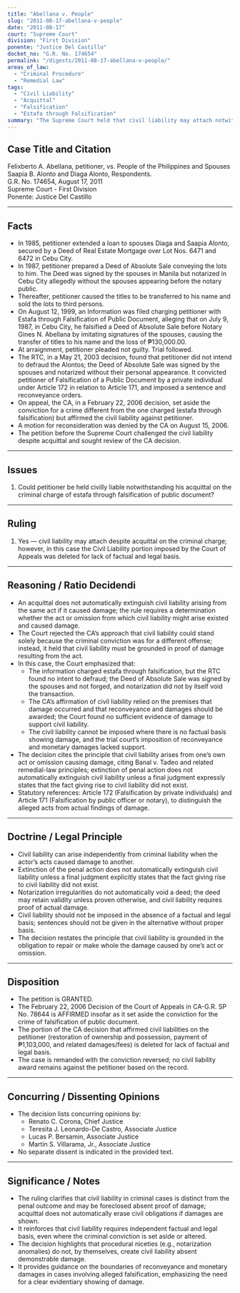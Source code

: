 ```yaml
---
title: "Abellana v. People"
slug: "2011-08-17-abellana-v-people"
date: "2011-08-17"
court: "Supreme Court"
division: "First Division"
ponente: "Justice Del Castillo"
docket_no: "G.R. No. 174654"
permalink: "/digests/2011-08-17-abellana-v-people/"
areas_of_law:
  - "Criminal Procedure"
  - "Remedial Law"
tags:
  - "Civil Liability"
  - "Acquittal"
  - "Falsification"
  - "Estafa through Falsification"
summary: "The Supreme Court held that civil liability may attach notwithstanding an acquittal; in this case, it deleted the civil-liability portion for lack of factual and legal basis, and granted the petition to reverse the criminal conviction."
---
```


## Case Title and Citation
Felixberto A. Abellana, petitioner, vs. People of the Philippines and Spouses Saapia B. Alonto and Diaga Alonto, Respondents.  
G.R. No. 174654, August 17, 2011  
Supreme Court - First Division  
Ponente: Justice Del Castillo

---

## Facts
- In 1985, petitioner extended a loan to spouses Diaga and Saapia Alonto, secured by a Deed of Real Estate Mortgage over Lot Nos. 6471 and 6472 in Cebu City.
- In 1987, petitioner prepared a Deed of Absolute Sale conveying the lots to him. The Deed was signed by the spouses in Manila but notarized in Cebu City allegedly without the spouses appearing before the notary public.
- Thereafter, petitioner caused the titles to be transferred to his name and sold the lots to third persons.
- On August 12, 1999, an Information was filed charging petitioner with Estafa through Falsification of Public Document, alleging that on July 9, 1987, in Cebu City, he falsified a Deed of Absolute Sale before Notary Gines N. Abellana by imitating signatures of the spouses, causing the transfer of titles to his name and the loss of ₱130,000.00.
- At arraignment, petitioner pleaded not guilty. Trial followed.
- The RTC, in a May 21, 2003 decision, found that petitioner did not intend to defraud the Alontos; the Deed of Absolute Sale was signed by the spouses and notarized without their personal appearance. It convicted petitioner of Falsification of a Public Document by a private individual under Article 172 in relation to Article 171, and imposed a sentence and reconveyance orders.
- On appeal, the CA, in a February 22, 2006 decision, set aside the conviction for a crime different from the one charged (estafa through falsification) but affirmed the civil liability against petitioner.
- A motion for reconsideration was denied by the CA on August 15, 2006.
- The petition before the Supreme Court challenged the civil liability despite acquittal and sought review of the CA decision.

---

## Issues
1. Could petitioner be held civilly liable notwithstanding his acquittal on the criminal charge of estafa through falsification of public document?

---

## Ruling
1. Yes — civil liability may attach despite acquittal on the criminal charge; however, in this case the Civil Liability portion imposed by the Court of Appeals was deleted for lack of factual and legal basis.

---

## Reasoning / Ratio Decidendi
- An acquittal does not automatically extinguish civil liability arising from the same act if it caused damage; the rule requires a determination whether the act or omission from which civil liability might arise existed and caused damage.
- The Court rejected the CA’s approach that civil liability could stand solely because the criminal conviction was for a different offense; instead, it held that civil liability must be grounded in proof of damage resulting from the act.
- In this case, the Court emphasized that:
  - The information charged estafa through falsification, but the RTC found no intent to defraud; the Deed of Absolute Sale was signed by the spouses and not forged, and notarization did not by itself void the transaction.
  - The CA’s affirmation of civil liability relied on the premises that damage occurred and that reconveyance and damages should be awarded; the Court found no sufficient evidence of damage to support civil liability.
  - The civil liability cannot be imposed where there is no factual basis showing damage, and the trial court’s imposition of reconveyance and monetary damages lacked support.
- The decision cites the principle that civil liability arises from one’s own act or omission causing damage, citing Banal v. Tadeo and related remedial-law principles; extinction of penal action does not automatically extinguish civil liability unless a final judgment expressly states that the fact giving rise to civil liability did not exist.
- Statutory references: Article 172 (Falsification by private individuals) and Article 171 (Falsification by public officer or notary), to distinguish the alleged acts from actual findings of damage.

---

## Doctrine / Legal Principle
- Civil liability can arise independently from criminal liability when the actor’s acts caused damage to another.
- Extinction of the penal action does not automatically extinguish civil liability unless a final judgment explicitly states that the fact giving rise to civil liability did not exist.
- Notarization irregularities do not automatically void a deed; the deed may retain validity unless proven otherwise, and civil liability requires proof of actual damage.
- Civil liability should not be imposed in the absence of a factual and legal basis; sentences should not be given in the alternative without proper basis.
- The decision restates the principle that civil liability is grounded in the obligation to repair or make whole the damage caused by one’s act or omission.

---

## Disposition
- The petition is GRANTED.
- The February 22, 2006 Decision of the Court of Appeals in CA-G.R. SP No. 78644 is AFFIRMED insofar as it set aside the conviction for the crime of falsification of public document.
- The portion of the CA decision that affirmed civil liabilities on the petitioner (restoration of ownership and possession, payment of ₱1,103,000, and related damages/fees) is deleted for lack of factual and legal basis.
- The case is remanded with the conviction reversed; no civil liability award remains against the petitioner based on the record.

---

## Concurring / Dissenting Opinions
- The decision lists concurring opinions by:
  - Renato C. Corona, Chief Justice
  - Teresita J. Leonardo-De Castro, Associate Justice
  - Lucas P. Bersamin, Associate Justice
  - Martin S. Villarama, Jr., Associate Justice
- No separate dissent is indicated in the provided text.

---

## Significance / Notes
- The ruling clarifies that civil liability in criminal cases is distinct from the penal outcome and may be foreclosed absent proof of damage; acquittal does not automatically erase civil obligations if damages are shown.
- It reinforces that civil liability requires independent factual and legal basis, even where the criminal conviction is set aside or altered.
- The decision highlights that procedural niceties (e.g., notarization anomalies) do not, by themselves, create civil liability absent demonstrable damage.
- It provides guidance on the boundaries of reconveyance and monetary damages in cases involving alleged falsification, emphasizing the need for a clear evidentiary showing of damage.